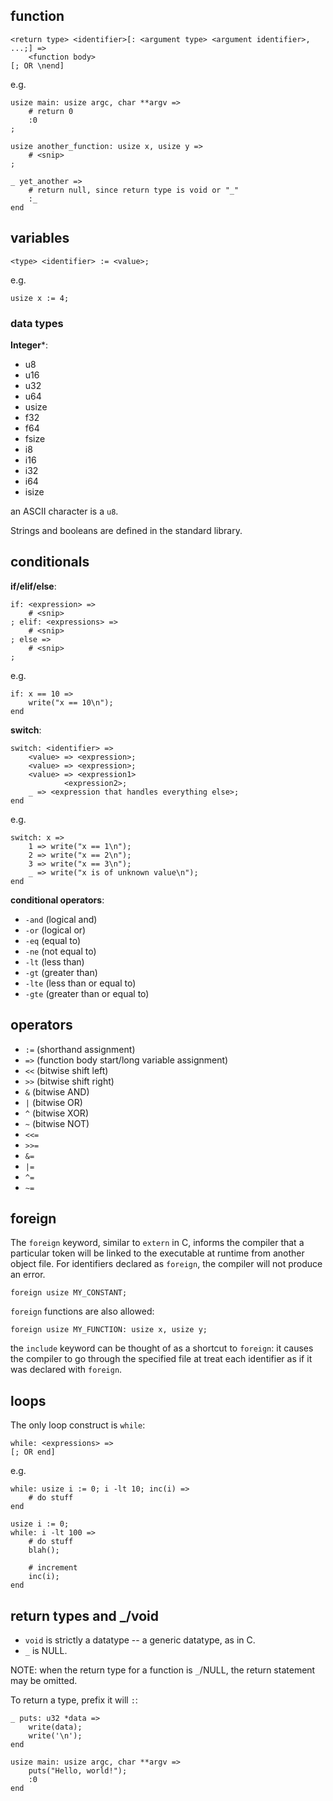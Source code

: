 ## function
```
<return type> <identifier>[: <argument type> <argument identifier>, ...;] =>
	<function body>
[; OR \nend]
```

e.g.
```
usize main: usize argc, char **argv =>
	# return 0
	:0
;

usize another_function: usize x, usize y =>
	# <snip>
;

_ yet_another =>
	# return null, since return type is void or "_"
	:_
end
```

## variables
```
<type> <identifier> := <value>;
```

e.g.
```
usize x := 4;
```

### data types
**Integer***:
- u8
- u16
- u32
- u64
- usize
- f32
- f64
- fsize
- i8
- i16
- i32
- i64
- isize

an ASCII character is a `u8`.

Strings and booleans are defined in the standard library.

## conditionals
**if/elif/else**:
```
if: <expression> =>
	# <snip>
; elif: <expressions> =>
	# <snip>
; else =>
	# <snip>
;
```

e.g.
```
if: x == 10 =>
	write("x == 10\n");
end
```

**switch**:
```
switch: <identifier> =>
	<value> => <expression>;
	<value> => <expression>;
	<value> => <expression1>
			<expression2>;
	_ => <expression that handles everything else>;
end
```
e.g.
```
switch: x =>
	1 => write("x == 1\n");
	2 => write("x == 2\n");
	3 => write("x == 3\n");
	_ => write("x is of unknown value\n");
end
```

**conditional operators**:
- `-and` (logical and)
- `-or`  (logical or)
- `-eq`  (equal to)
- `-ne`  (not equal to)
- `-lt`  (less than)
- `-gt`  (greater than)
- `-lte` (less than or equal to)
- `-gte` (greater than or equal to)

## operators
- `:=` (shorthand assignment)
- `=>` (function body start/long variable assignment)
- `<<` (bitwise shift left)
- `>>` (bitwise shift right)
- `&`  (bitwise AND)
- `|`  (bitwise OR)
- `^`  (bitwise XOR)
- `~`  (bitwise NOT)
- `<<=`
- `>>=`
- `&=`
- `|=`
- `^=`
- `~=`

## foreign
The `foreign` keyword, similar to `extern` in C, informs
the compiler that a particular token will be linked to
the executable at runtime from another object file. For
identifiers declared as `foreign`, the compiler will not
produce an error.

```
foreign usize MY_CONSTANT;
```

`foreign` functions are also allowed:
```
foreign usize MY_FUNCTION: usize x, usize y;
```

the `include` keyword can be thought of as a shortcut to
`foreign`: it causes the compiler to go through the specified
file at treat each identifier as if it was declared with
`foreign`.

## loops
The only loop construct is `while`:
```
while: <expressions> =>
[; OR end]
```
e.g.
```
while: usize i := 0; i -lt 10; inc(i) =>
	# do stuff
end

usize i := 0;
while: i -lt 100 =>
	# do stuff
	blah();

	# increment
	inc(i);
end
```

## return types and \_/void
- `void` is strictly a datatype -- a generic datatype, as in C.
- `_` is NULL.

NOTE: when the return type for a function is `_`/NULL, the
return statement may be omitted.

To return a type, prefix it will `:`:
```
_ puts: u32 *data =>
	write(data);
	write('\n');
end

usize main: usize argc, char **argv =>
	puts("Hello, world!");
	:0
end
```

